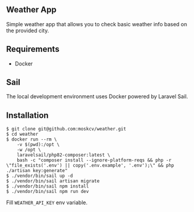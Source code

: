 ## Weather App

Simple weather app that allows you to check basic weather info based on the provided city.

## Requirements

- Docker

## Sail

The local development environment uses Docker powered by Laravel Sail.

## Installation

```shell
$ git clone git@github.com:moskcv/weather.git
$ cd weather
$ docker run --rm \
    -v $(pwd):/opt \
    -w /opt \
    laravelsail/php82-composer:latest \
    bash -c "composer install --ignore-platform-reqs && php -r \"file_exists('.env') || copy('.env.example', '.env');\" && php ./artisan key:generate"
$ ./vendor/bin/sail up -d
$ ./vendor/bin/sail artisan migrate
$ ./vendor/bin/sail npm install
$ ./vendor/bin/sail npm run dev
```

Fill `WEATHER_API_KEY` env variable.

